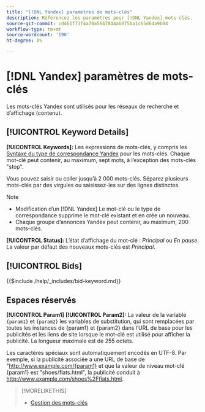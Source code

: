 ```yaml
---
title: "[!DNL Yandex] paramètres de mots-clés"
description: Référencez les paramètres pour [!DNL Yandex] mots-clés.
source-git-commit: cd461f73f4a70a5647844a6075ba1c65d64a9b04
workflow-type: tm+mt
source-wordcount: '190'
ht-degree: 0%

---
```


# [!DNL Yandex] paramètres de mots-clés

Les mots-clés Yandex sont utilisés pour les réseaux de recherche et d’affichage (contenu).

<!-- Note to self: Yandex doesn't have separate website placements for display; users use keywords for the sites/parts of the content network on which they want to advertise. -->

## [!UICONTROL Keyword Details]

**[!UICONTROL Keywords]:** Les expressions de mots-clés, y compris les [Syntaxe du type de correspondance Yandex](https://yandex.com/support/direct/keywords/symbols-and-operators.html) pour les mots-clés. Chaque mot-clé peut contenir, au maximum, sept mots, à l’exception des mots-clés &quot;stop&quot;.

Vous pouvez saisir ou coller jusqu’à 2 000 mots-clés. Séparez plusieurs mots-clés par des virgules ou saisissez-les sur des lignes distinctes.

>[!NOTE]
>
>* Modification d’un [!DNL Yandex] Le mot-clé ou le type de correspondance supprime le mot-clé existant et en crée un nouveau.
>* Chaque groupe d’annonces Yandex peut contenir, au maximum, 200 mots-clés.


**[!UICONTROL Status]:** L’état d’affichage du mot-clé : *Principal* ou *En pause*. La valeur par défaut des nouveaux mots-clés est *Principal*.

## [!UICONTROL Bids]

<!-- **[!UICONTROL Bid]:** -->

{{$include /help/_includes/bid-keyword.md}}

## Espaces réservés

**[!UICONTROL Param1]** **[!UICONTROL Param2]:** La valeur de la variable `{param1}` et `{param2}` les variables de substitution, qui sont remplacées par toutes les instances de {param1} et {param2} dans l’URL de base pour les publicités et les liens de site lorsque le mot-clé est utilisé pour afficher la publicité. La longueur maximale est de 255 octets.

Les caractères spéciaux sont automatiquement encodés en UTF-8. Par exemple, si la publicité associée a une URL de base de &quot;http://www.example.com/{param1} et que la valeur de niveau mot-clé {param1} est &quot;shoes/flats.html&quot;, la publicité conduit à http://www.example.com/shoes%2Fflats.html.

>[!MORELIKETHIS]
>
>* [Gestion des mots-clés](/help/search-social-commerce/campaign-management/campaigns/keyword-manage.md)

